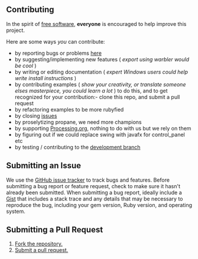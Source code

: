 ## Contributing
In the spirit of [free software][free-sw], **everyone** is encouraged to help improve this project.

Here are some ways *you* can contribute:

* by reporting bugs or problems [here][]
* by suggesting/implementing new features ( _export using warbler would be cool_ )
* by writing or editing documentation ( _expert Windows users could help write install instructions_ )
* by contributing examples ( _show your creativity, or translate someone elses masterpiece, you could learn a lot_ )
  to do this, and to get recognized for your contribution:- clone this repo, and submit a pull request
* by refactoring examples to be more rubyfied
* by closing [issues][]
* by proselytizing propane, we need more champions
* by supporting [Processing.org][], nothing to do with us but we rely on them
* by figuring out if we could replace swing with javafx for control_panel etc
* by testing / contributing to the [development branch][]

## Submitting an Issue
We use the [GitHub issue tracker][issues] to track bugs and features. Before
submitting a bug report or feature request, check to make sure it hasn't
already been submitted. When submitting a bug report, ideally include a [Gist][]
that includes a stack trace and any details that may be necessary to reproduce
the bug, including your gem version, Ruby version, and operating system.

## Submitting a Pull Request
1. [Fork the repository.][fork]
2. [Submit a pull request.][pr]

[free-sw]: http://www.fsf.org/licensing/essays/free-sw.html
[here]: https://github.com/ruby-processing/propane/issues
[issues]: https://github.com/ruby-processing/propane/issues
[gist]: https://gist.github.com/
[fork]: http://help.github.com/fork-a-repo/
[pr]: http://help.github.com/send-pull-requests/
[processing.org]: http://processing.org/foundation/
[development branch]: https://github.com/ruby-processing/propane
